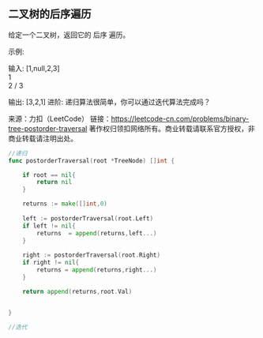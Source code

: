 ## 二叉树的后序遍历

给定一个二叉树，返回它的 后序 遍历。

示例:

输入: [1,null,2,3]  
   1
    \
     2
    /
   3 

输出: [3,2,1]
进阶: 递归算法很简单，你可以通过迭代算法完成吗？

来源：力扣（LeetCode）
链接：https://leetcode-cn.com/problems/binary-tree-postorder-traversal
著作权归领扣网络所有。商业转载请联系官方授权，非商业转载请注明出处。

```go
//递归
func postorderTraversal(root *TreeNode) []int {

    if root == nil{
        return nil
    }

    returns := make([]int,0)    
    
    left := postorderTraversal(root.Left)
    if left != nil{
        returns  = append(returns,left...) 
    }
        
    right := postorderTraversal(root.Right)
    if right != nil{
        returns = append(returns,right...)
    }

    return append(returns,root.Val)


}

//迭代


```
